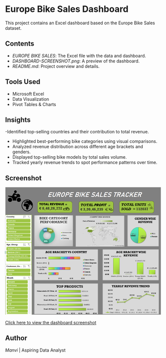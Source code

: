 # Europe Bike Sales Dashboard

This project contains an Excel dashboard based on the Europe Bike Sales dataset.

## Contents

- *EUROPE BIKE SALES*: The Excel file with the data and dashboard.
- *DASHBOARD-SCREENSHOT.png*: A preview of the dashboard.
- *README.md*: Project overview and details.

## Tools Used

- Microsoft Excel
- Data Visualization
- Pivot Tables & Charts

## Insights

-Identified top-selling countries and their contribution to total revenue.
- Highlighted best-performing bike categories using visual comparisons.
- Analyzed revenue distribution across different age brackets and genders.
- Displayed top-selling bike models by total sales volume.
- Tracked yearly revenue trends to spot performance patterns over time.

## Screenshot

![Dashboard](DASHBOARD-SCREENSHOT.png)

[Click here to view the dashboard screenshot](DASHBOARD-SCREENSHOT.png)

## Author

*Manvi* | Aspiring Data Analyst
